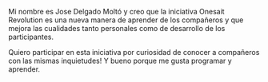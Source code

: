 Mi nombre es Jose Delgado Moltó y creo que la iniciativa Onesait Revolution es una nueva manera de aprender de los compañeros y que mejora las cualidades tanto personales como de desarrollo de los participantes.

Quiero participar en esta iniciativa por curiosidad de conocer a compañeros con las mismas inquietudes! Y bueno porque me gusta programar y aprender.
